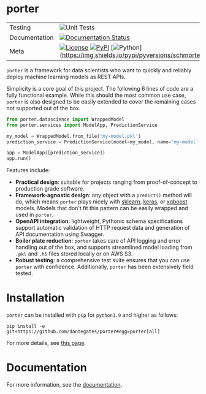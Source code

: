 # porter

| | |
| --- | --- |
| Testing | ![Unit Tests](https://github.com/dantegates/porter/actions/workflows/unit-tests.yml/badge.svg) |
| Documentation |  [![Documentation Status](https://readthedocs.org/projects/porter/badge/?version=latest)](https://porter.readthedocs.io/en/latest/?badge=latest) |
| Meta | [![License](./LICENSE)](https://img.shields.io/pypi/l/schmorter) [![PyPI](https://pypi.org/project/schmorter/)](https://img.shields.io/pypi/v/schmorter) [![Python](https://pypi.org/project/schmorter/)](https://img.shields.io/pypi/pyversions/schmorter.svg|


`porter` is a framework for data scientists who want to quickly and reliably deploy machine learning models as REST APIs. 

Simplicity is a core goal of this project. The following 6 lines of code are a fully functional example. While this should the most common use case, `porter` is also designed to be easily extended to cover the remaining cases not supported out of the box.

```python
from porter.datascience import WrappedModel
from porter.services import ModelApp, PredictionService

my_model = WrappedModel.from_file('my-model.pkl')
prediction_service = PredictionService(model=my_model, name='my-model', api_version='v1')

app = ModelApp([prediction_service])
app.run()
```

Features include:

* **Practical design**: suitable for projects ranging from proof-of-concept to production grade software.
* **Framework-agnostic design**: any object with a `predict()` method will do, which means `porter` plays nicely with [sklearn](https://scikit-learn.org/stable/), [keras](https://keras.io/backend/), or [xgboost](https://xgboost.readthedocs.io/en/latest/) models. Models that don't fit this pattern can be easily wrapped and used in ``porter``.
* **OpenAPI integration**: lightweight, Pythonic schema specifications support automatic validation of HTTP request data and generation of API documentation using Swagger.
* **Boiler plate reduction**: `porter` takes care of API logging and error handling out of the box, and supports streamlined model loading from `.pkl` and `.h5` files stored locally or on AWS S3.
* **Robust testing**: a comprehensive test suite ensures that you can use `porter` with confidence. Additionally, `porter` has been extensively field tested.

# Installation

`porter` can be installed with `pip` for `python3.9` and higher as follows:

```
pip install -e git+https://github.com/dantegates/porter#egg=porter[all]
```

For more details, see [this page](https://porter.readthedocs.io/en/latest/installation.html).

# Documentation
For more information, see the [documentation](https://porter.readthedocs.org).
